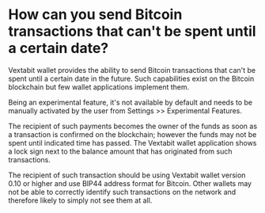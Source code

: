 # How can you send Bitcoin transactions that can't be spent until a certain date?

Vextabit wallet provides the ability to send Bitcoin transactions that can't be spent until a certain date in the future. Such capabilities exist on the Bitcoin blockchain but few wallet applications implement them.

Being an experimental feature, it's not available by default and needs to be manually activated by the user from Settings >> Experimental Features.

The recipient of such payments becomes the owner of the funds as soon as a transaction is confirmed on the blockchain; however the funds may not be spent until indicated time has passed. The Vextabit wallet application shows a lock sign next to the balance amount that has originated from such transactions.

The recipient of such transaction should be using Vextabit wallet version 0.10 or higher and use BIP44 address format for Bitcoin. Other wallets may not be able to correctly identify such transactions on the network and therefore likely to simply not see them at all.
